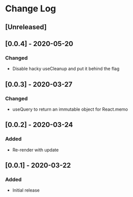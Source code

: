 # Change Log

## [Unreleased]

## [0.0.4] - 2020-05-20
### Changed
- Disable hacky useCleanup and put it behind the flag

## [0.0.3] - 2020-03-27
### Changed
- useQuery to return an immutable object for React.memo

## [0.0.2] - 2020-03-24
### Added
- Re-render with update

## [0.0.1] - 2020-03-22
### Added
- Initial release
